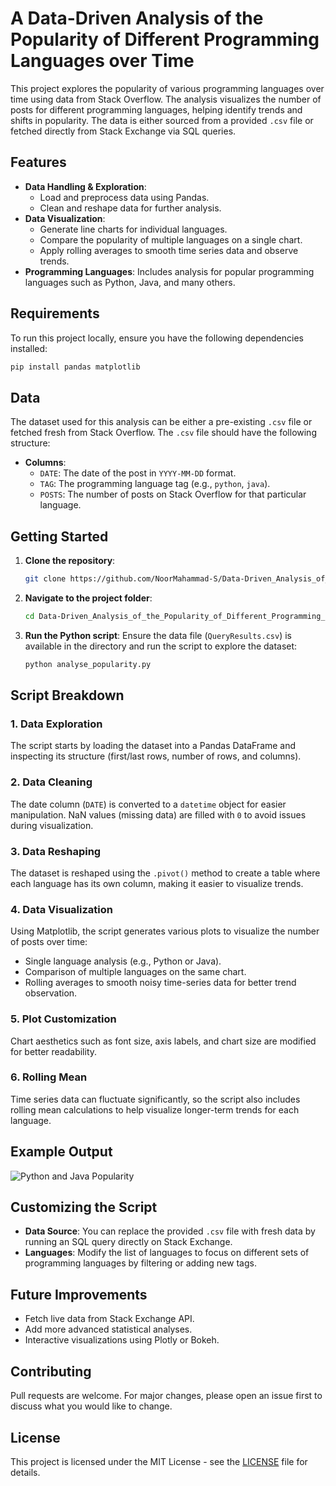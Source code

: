 # A Data-Driven Analysis of the Popularity of Different Programming Languages over Time

This project explores the popularity of various programming languages over time using data from Stack Overflow. The analysis visualizes the number of posts for different programming languages, helping identify trends and shifts in popularity. The data is either sourced from a provided `.csv` file or fetched directly from Stack Exchange via SQL queries.

## Features
- **Data Handling & Exploration**:
  - Load and preprocess data using Pandas.
  - Clean and reshape data for further analysis.
- **Data Visualization**:
  - Generate line charts for individual languages.
  - Compare the popularity of multiple languages on a single chart.
  - Apply rolling averages to smooth time series data and observe trends.
- **Programming Languages**: Includes analysis for popular programming languages such as Python, Java, and many others.
  
## Requirements
To run this project locally, ensure you have the following dependencies installed:

```bash
pip install pandas matplotlib
```

## Data
The dataset used for this analysis can be either a pre-existing `.csv` file or fetched fresh from Stack Overflow. The `.csv` file should have the following structure:
- **Columns**:
  - `DATE`: The date of the post in `YYYY-MM-DD` format.
  - `TAG`: The programming language tag (e.g., `python`, `java`).
  - `POSTS`: The number of posts on Stack Overflow for that particular language.

## Getting Started
1. **Clone the repository**:
   ```bash
   git clone https://github.com/NoorMahammad-S/Data-Driven_Analysis_of_the_Popularity_of_Different_Programming_Languages_over_Time.git
   ```
2. **Navigate to the project folder**:
   ```bash
   cd Data-Driven_Analysis_of_the_Popularity_of_Different_Programming_Languages_over_Time.git
   ```
3. **Run the Python script**:
   Ensure the data file (`QueryResults.csv`) is available in the directory and run the script to explore the dataset:
   ```bash
   python analyse_popularity.py
   ```

## Script Breakdown

### 1. Data Exploration
The script starts by loading the dataset into a Pandas DataFrame and inspecting its structure (first/last rows, number of rows, and columns).

### 2. Data Cleaning
The date column (`DATE`) is converted to a `datetime` object for easier manipulation. NaN values (missing data) are filled with `0` to avoid issues during visualization.

### 3. Data Reshaping
The dataset is reshaped using the `.pivot()` method to create a table where each language has its own column, making it easier to visualize trends.

### 4. Data Visualization
Using Matplotlib, the script generates various plots to visualize the number of posts over time:
- Single language analysis (e.g., Python or Java).
- Comparison of multiple languages on the same chart.
- Rolling averages to smooth noisy time-series data for better trend observation.

### 5. Plot Customization
Chart aesthetics such as font size, axis labels, and chart size are modified for better readability.

### 6. Rolling Mean
Time series data can fluctuate significantly, so the script also includes rolling mean calculations to help visualize longer-term trends for each language.

## Example Output
![Python and Java Popularity](example_chart.png)

## Customizing the Script
- **Data Source**: You can replace the provided `.csv` file with fresh data by running an SQL query directly on Stack Exchange.
- **Languages**: Modify the list of languages to focus on different sets of programming languages by filtering or adding new tags.

## Future Improvements
- Fetch live data from Stack Exchange API.
- Add more advanced statistical analyses.
- Interactive visualizations using Plotly or Bokeh.

## Contributing
Pull requests are welcome. For major changes, please open an issue first to discuss what you would like to change.

## License
This project is licensed under the MIT License - see the [LICENSE](LICENSE) file for details.

